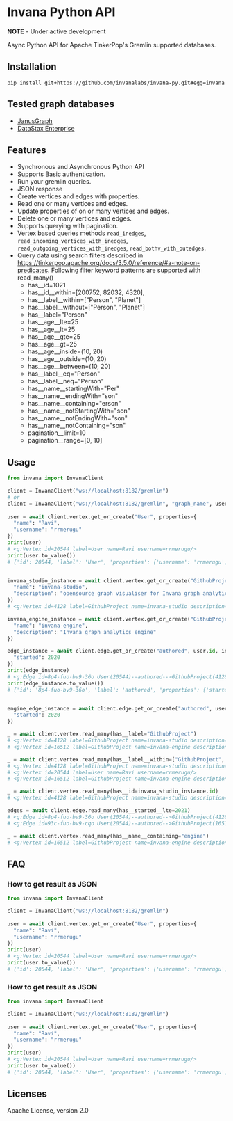 # Invana Python API

**NOTE** - Under active development

Async Python API for Apache TinkerPop's Gremlin supported databases.

## Installation

```shell
pip install git+https://github.com/invanalabs/invana-py.git#egg=invana
```

## Tested graph databases

- [JanusGraph](https://janusgraph.org/)
- [DataStax Enterprise](https://www.datastax.com/products/datastax-enterprise)

## Features

- Synchronous and Asynchronous Python API
- Supports Basic authentication.
- Run your gremlin queries.
- JSON response
- Create vertices and edges with properties.
- Read one or many vertices and edges.
- Update properties of on or many vertices and edges.
- Delete one or many vertices and edges.
- Supports querying with pagination.
- Vertex based queries methods `read_inedges`, `read_incoming_vertices_with_inedges`,
  `read_outgoing_vertices_with_inedges`, `read_bothv_with_outedges`.
- Query data using search filters described in https://tinkerpop.apache.org/docs/3.5.0/reference/#a-note-on-predicates.
  Following filter keyword patterns are supported with read_many()
  - has__id=1021
  - has__id__within=[200752, 82032, 4320],
  - has__label__within=["Person", "Planet"]
  - has__label__without=["Person", "Planet"]
  - has__label="Person"
  - has__age__lte=25
  - has__age__lt=25
  - has__age__gte=25
  - has__age__gt=25
  - has__age__inside=(10, 20)
  - has__age__outside=(10, 20)
  - has__age__between=(10, 20)
  - has__label__eq="Person"
  - has__label__neq="Person"
  - has__name__startingWith="Per"
  - has__name__endingWith="son"
  - has__name__containing="erson"
  - has__name__notStartingWith="son"
  - has__name__notEndingWith="son"
  - has__name__notContaining="son"
  - pagination__limit=10
  - pagination__range=[0, 10]

## Usage

```python
from invana import InvanaClient

client = InvanaClient("ws://localhost:8182/gremlin")
# or 
client = InvanaClient("ws://localhost:8182/gremlin", "graph_name", username="user", password="password")
 
user = await client.vertex.get_or_create("User", properties={
  "name": "Ravi",
  "username": "rrmerugu"
})
print(user)
# <g:Vertex id=20544 label=User name=Ravi username=rrmerugu/>
print(user.to_value())
# {'id': 20544, 'label': 'User', 'properties': {'username': 'rrmerugu', 'name': 'Ravi'}}


invana_studio_instance = await client.vertex.get_or_create("GithubProject", properties={
  "name": "invana-studio",
  "description": "opensource graph visualiser for Invana graph analytics engine"
})
# <g:Vertex id=4128 label=GithubProject name=invana-studio description=opensource graph visualiser for Invana graph analytics engine/>

invana_engine_instance = await client.vertex.get_or_create("GithubProject", properties={
  "name": "invana-engine",
  "description": "Invana graph analytics engine"
})

edge_instance = await client.edge.get_or_create("authored", user.id, invana_studio_instance.id, properties={
  "started": 2020
})
print(edge_instance)
# <g:Edge id=8p4-fuo-bv9-36o User(20544)--authored-->GithubProject(4128) started=2020/>
print(edge_instance.to_value())
# {'id': '8p4-fuo-bv9-36o', 'label': 'authored', 'properties': {'started': 2020}, 'inv_label': 'GithubProject', 'inv': 4128, 'outv_label': 'User', 'outv': 4128}


engine_edge_instance = await client.edge.get_or_create("authored", user.id, invana_engine_instance.id, properties={
  "started": 2020
})

_ = await client.vertex.read_many(has__label="GithubProject")
# <g:Vertex id=4128 label=GithubProject name=invana-studio description=opensource graph visualiser for Invana graph analytics engine/>
# <g:Vertex id=16512 label=GithubProject name=invana-engine description=Invana graph analytics engine/>

_ = await client.vertex.read_many(has__label__within=["GithubProject", "User"])
# <g:Vertex id=4128 label=GithubProject name=invana-studio description=opensource graph visualiser for Invana graph analytics engine/>
# <g:Vertex id=20544 label=User name=Ravi username=rrmerugu/>
# <g:Vertex id=16512 label=GithubProject name=invana-engine description=Invana graph analytics engine/>

_ = await client.vertex.read_many(has__id=invana_studio_instance.id)
# <g:Vertex id=4128 label=GithubProject name=invana-studio description=opensource graph visualiser for Invana graph analytics engine/>

edges = await client.edge.read_many(has__started__lte=2021)
# <g:Edge id=8p4-fuo-bv9-36o User(20544)--authored-->GithubProject(4128) started=2020/>
# <g:Edge id=93c-fuo-bv9-cqo User(20544)--authored-->GithubProject(16512) started=2020/>

_ = await client.vertex.read_many(has__name__containing="engine")
# <g:Vertex id=16512 label=GithubProject name=invana-engine description=Invana graph analytics engine/>

```


## FAQ


### How to get result as JSON
```python
from invana import InvanaClient

client = InvanaClient("ws://localhost:8182/gremlin")
 
user = await client.vertex.get_or_create("User", properties={
  "name": "Ravi",
  "username": "rrmerugu"
})
print(user)
# <g:Vertex id=20544 label=User name=Ravi username=rrmerugu/>
print(user.to_value())
# {'id': 20544, 'label': 'User', 'properties': {'username': 'rrmerugu', 'name': 'Ravi'}}

```
 
### How to get result as JSON
```python
from invana import InvanaClient

client = InvanaClient("ws://localhost:8182/gremlin")
 
user = await client.vertex.get_or_create("User", properties={
  "name": "Ravi",
  "username": "rrmerugu"
})
print(user)
# <g:Vertex id=20544 label=User name=Ravi username=rrmerugu/>
print(user.to_value())
# {'id': 20544, 'label': 'User', 'properties': {'username': 'rrmerugu', 'name': 'Ravi'}}

```
 

## Licenses

Apache License, version 2.0


